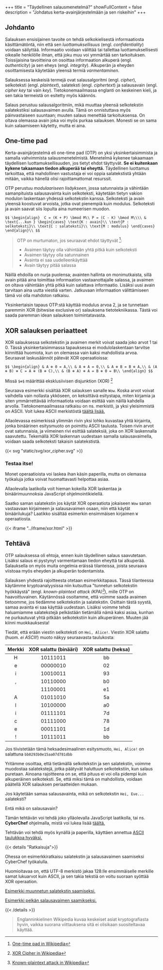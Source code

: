 +++
title = "Täydellinen salausmenetelmä?"
showFullContent = false 
description = "Johdatus kerta-avainjärjestelmään ja sen riskeihin"
+++

## Johdanto

Salauksen ensisijainen tavoite on tehdä selkokielisestä informaatiosta käsittämätöntä, niin että sen *luottamuksellisuus* (engl. *confidentiality*) voidaan säilyttää.
Informaatio voidaan välittää tai tallettaa luottamuksellisesti oikealle henkilölle ilman, että joku muu voi ymmärtää sen tarkoituksen.
Toissijaisina tavoitteina on osoittaa informaation alkuperä (engl. *authenticity*) ja sen eheys (engl. *integrity*).
Alkuperän ja eheyden osoittamisesta käytetään yleensä termiä *varmentaminen*.


Salauksessa keskeisiä termejä ovat salausalgoritmi (engl. *cipher*),  selkoteksti (engl. *plaintext*), salateksti (engl. *ciphertext*) ja salausavain (engl. *cipher key* tai vain *key*). 
Tietokonemaailmassa englanti on keskeinen kieli, ja sen takia termeistä on esitetty myös käännös.

Salaus perustuu salausalgoritmiin, mikä muuttaa yleensä selkotekstin salatekstiksi salausavaimen avulla.
Tämä on onnistuttava myös päinvastaiseen suuntaan; muuten salaus menettää tarkoituksensa.
On oltava olemassa avain joka voi myös purkaa salauksen. Monesti se on sama kuin salaamiseen käytetty, mutta ei aina.

## One-time pad

Kerta-avainjärjestelmä eli one-time pad (OTP) on yksi yksinkertaisimmista ja samalla vahvimmista salausmenetelmistä.
Menetelmä kykenee takaamaan täydellisen luottamuksellisuuden, jos tietyt ehdot täyttyvät.
**Se ei kuitenkaan kykene takaamaan tiedon alkuperää tai eheyttä.**
Täydellinen luottamus tarkoittaa, että mahdollinen vastustaja ei voi oppia salatekstistä yhtään mitään, vaikka hänellä olisi rajoittamattomat resurssit.

OTP perustuu *modulaariseen lisäykseen*, jossa satunnaista ja vähintään samanpituista salausavainta kuin selkoteksti, käytetään tietyn vakion modulon laskentaan yhdessä selkotekstin kanssa.
Selkoteksti ja avain yleensä koostuvat arvoista, jotka ovat pienempiä kuin modulus.
Selkoteksti ja avain saavat siis lopulta aina numeerisen muodon.

<!-- MathJax support, using LaTeX commands -->

`$$
\begin{align} 
 C = (K + P) \bmod M\\
 P = (C - K) \bmod M\\\\
& \text{...kun } \begin{cases}
            \text{K : avain}\\
            \text{P : selkoteksti}\\
            \text{C : salateksti}\\
            \text{M : modulus}
         \end{cases}
\end{align}\\
$$`

> OTP on murtumaton, jos seuraavat ehdot täyttyvät [^3]:
>
>  * Avaimen täytyy olla vähintään yhtä pitkä kuin selkoteksti
>  * Avaimen täytyy olla satunnainen
>  * Avainta ei saa uudelleenkäyttää
>  * Avain täytyy pitää salassa

Näillä ehdoilla on nurja puolensa; avainten hallinta on monimutkaista, sillä avain pitää aina toimittaa informaation vastaanottajalle salassa, ja avaimen on oltava vähintään yhtä pitkä kuin salattava informaatio.
Lisäksi uusi avain tarvitaan aina uutta viestiä varten.
Jatkuvaan informaation välittämiseen tämä voi olla mahdoton ratkaisu.

Yksinkertaisin tapaus OTP:stä käyttää modulus arvoa 2, ja se tunnetaan paremmin XOR (bitwsise exclusive or) salauksena tietotekniikassa.
Tästä voi saada paremman idean salauksen toimintatavasta.

## XOR salauksen periaatteet

XOR salauksessa selkotekstin ja avaimen merkit voivat saada joko arvot 1 tai 0. 
Tässä yksinkertaisimmassa tapauksessa ei modulolaskentaan tarvitse kiinnittää huomiota, kun on olemassa vain kaksi mahdollista arvoa.
Seuraavat laskusäännöt pätevät XOR operaatioissa:


`$$
\begin{align}
& A ⊕ 0 = A,\\
& A ⊕ A = 0,\\
& A ⊕ B = B ⊕ A,\\
& (A ⊕ B) ⊕ C = A ⊕ (B ⊕ C),\\
& (B ⊕ A) ⊕ A = B ⊕ 0 = B\\
\end{align}
$$`

Missä `$⊕$` määrittää eksklusiivisen disjunktion (XOR) [^1]

Seuraava esimerkki sisältää XOR salauksen sanalle `Wow`.
Koska arvot voivat vaihdella vain nollasta ykköseen, on keksittävä esitystapa, miten kirjamia ja siten ymmärrettävää informaatiota voidaan esittää vain näillä kahdella arvolla.
Tietokonemaailmassa ratkaisu on ns. merkistö, ja yksi yleisimmistä on ASCII.
Voit lukea ASCII merkistöstä [täältä lisää.](/ascii)

Allaolevassa esimerkissä ylimmän rivin yksi lohko kuvastaa yhtä kirjainta, jonka binäärinen esitysmuoto on poimittu ASCII taulusta.
Toisen rivin arvot ovat satunnaisia, ja viimeinen rivi esittää salateksiä, joka on XOR laskennalla saavutettu.
Tekemällä XOR laskennan uudestaan samalla salausavaimella, voidaan saada selkoteksti takaisin salatekstistä.

{{< svg "static/svg/xor_cipher.svg" >}}

### Testaa itse!

Monet operaatioista voi laskea ihan käsin paperilla, mutta on olemassa työkaluja jotka voivat huomattavasti helpottaa asiaa.

Allaolevalla laatikolla voit hieman kokeilla XOR laskentaa ja binäärimuunnoksia JavaScript ohjelmointikielellä.

Saatko saman salatekstin jos käytät XOR operaatiota jokaiseen `Wow` sanan vastaavaan kirjaimeen ja salausavaimen osaan, niin että käytät binäärilukuja?
Laatikko sisältää esimerkin ensimmäisen kirjaimen `W ` operaatiosta.

{{< iframe "../iframe/xor.html" >}}


## Tehtävä

OTP salauksessa oli ehtoja, ennen kuin täydellinen salaus saavutetaan.
Lisäksi salaus ei pystynyt varmentamaan tiedon eheyttä tai alkuperää.
Salauksella on myös muita ongelmia eräissä tilanteissa, joista seuraava viistoaa myös eheyden ja alkuperän todentamista.


Salauksen yhdestä rajoitteesta otetaan esimerkkitapaus.
Tässä tilanteessa käytämme kryptoanalyysissa niin kutsuttua "tunnetun selkotekstin hyökkäystä" (engl. *known-plaintext attack (KPA)[^2]*), mille OTP on haavoittuvainen.
Käytännössä osoitamme, että voimme saada avaimen tietoomme, jos tiedämme selkotekstin ja salatekstin.
Osittain tästä syystä, samaa avainta ei saa käyttää uudestaan.
Lisäksi voimme tehdä haluamiamme salatekstejä pelkästään tietämällä nämä kaksi asiaa, kunhan ne purkautuvat yhtä pitkään selkotekstiin kuin alkuperäinen. Muuten jää kiinni muokkauksesta!


Tiedät, että erään viestin selkoteksti on `Hei, Alice!`. 
Viestin XOR salattu (huom. *ei ASCII!*) muoto näkyy seuraavasta taulukosta:

<!-- | |H|e|i|,| |A|l|i|c|e|!|
|-|:-:|:-:|:-:|:-:|:-:|:-:|:-:|:-:|:-:|:-:|:-:|
Binääri|10111011|00000010|10010011|10110000|11100001|01000000|10011111|00001110|10011001|11111001|11100000| -->

|Merkki|XOR salattu (binääri)| XOR salattu (heksa)|
|:-:|:--------:|:--:|
| H | 10111011 | bb |
| e | 00000010 | 02 |
| i | 10010011 | 93 |
| , | 10110000 | b0 |
|   | 11100001 | e1 |
| A | 01011010 | 5a |
| l | 10100000 | a0 |
| i | 01111101 | 7d |
| c | 01111000 | 78 |
| e | 00011101 | 1d |
| ! | 10111011 | bb |  

Jos tiivistetään tämä heksadesimaalinen esitysmuoto, `Hei, Alice!` on salattuna `bb0293b0e15aa07d781dbb`



Yritämme osoittaa, että tietämällä selkotekstin ja sen salatekstin, voimme muodostaa salatekstejä, jotka päätyvät haluttuun selkotekstiin, kun salaus puretaan. Ainoana rajoitteena on se, että pituus ei voi olla pidempi kuin alkuperäinen selkoteksti.
Se, että miksi tämä on mahdollista, voidaan päätellä XOR salauksen periaatteiden mukaan.

Jos käytetään samaa salausavainta, mikä on selkotekstin `Hei, Eve...` salateksti?

Entä mikä on salausavain?

Tämän tehtävän voi tehdä joko ylläolevalla JavaScript laatikolla, tai ns. **CyberChef** ohjelmalla, mistä voi lukea lisää [täältä.](/cyberchef)

Tehtävän voi tehdä myös kynällä ja paperilla, käyttäen annettua [ASCII taulukkoa hyväksi.](/ascii)

{{< details "Ratkaisuja">}}

Ohessa on esimerkkiratkaisu salatekstin ja salausavaimen saamiseksi CyberChef työkalulla.

Huomioitavaa on, että UTF-8 merkistö jakaa 128:lle ensimmäiselle merkille samat lukuarvot kuin ASCII, ja sen takia tekstiä on voitu suoraan syöttää XOR operaation.

[Esimerkki muunnetun salatekstin saamiseksi.](https://gchq.github.io/CyberChef/#recipe=From_Hex('Auto')XOR(%7B'option':'UTF8','string':'Hei,%20ALice!'%7D,'Standard',false)XOR(%7B'option':'UTF8','string':'Hei,%20Eve...'%7D,'Standard',false)To_Hex('Space',0)&input=YmIwMjkzYjBlMTVhYTA3ZDc4MWRiYg)


[Esimerkki pelkän salausavaimen saamikseksi.](https://gchq.github.io/CyberChef/#recipe=From_Hex('Auto')XOR(%7B'option':'UTF8','string':'Hei,%20ALice!'%7D,'Standard',false)XOR(%7B'option':'UTF8','string':'Hei,%20Eve...'%7D,'Standard',false/disabled)To_Hex('Space',0)&input=YmIwMjkzYjBlMTVhYTA3ZDc4MWRiYg)

{{< /details >}}

> Englanninkielinen Wikipedia kuvaa keskeiset asiat kryptografiasta hyvin, vaikka suorana viittauksena sitä ei olisikaan suositeltavaa käyttää.

[^1]: [XOR Cipher in Wikipedia](https://en.wikipedia.org/wiki/XOR_cipher) 
[^2]: [Known-plaintext attack in Wikipedia](https://en.wikipedia.org/wiki/Known-plaintext_attack) 
[^3]: [One-time pad in Wikipedia](https://en.wikipedia.org/wiki/One-time_pad) 
